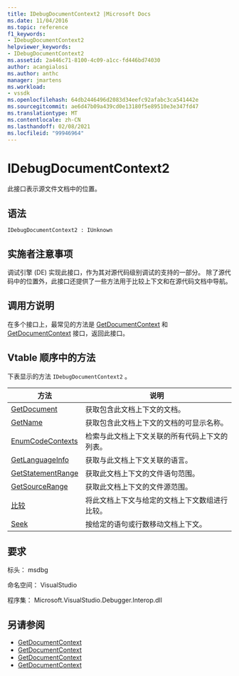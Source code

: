 ```yaml
---
title: IDebugDocumentContext2 |Microsoft Docs
ms.date: 11/04/2016
ms.topic: reference
f1_keywords:
- IDebugDocumentContext2
helpviewer_keywords:
- IDebugDocumentContext2
ms.assetid: 2a446c71-8100-4c09-a1cc-fd446bd74030
author: acangialosi
ms.author: anthc
manager: jmartens
ms.workload:
- vssdk
ms.openlocfilehash: 64db2446496d2083d34eefc92afabc3ca541442e
ms.sourcegitcommit: ae6d47b09a439cd0e13180f5e89510e3e347fd47
ms.translationtype: MT
ms.contentlocale: zh-CN
ms.lasthandoff: 02/08/2021
ms.locfileid: "99946964"
---
```

# <a name="idebugdocumentcontext2"></a>IDebugDocumentContext2
此接口表示源文件文档中的位置。

## <a name="syntax"></a>语法

```
IDebugDocumentContext2 : IUnknown
```

## <a name="notes-for-implementers"></a>实施者注意事项
 调试引擎 (DE) 实现此接口，作为其对源代码级别调试的支持的一部分。 除了源代码中的位置外，此接口还提供了一些方法用于比较上下文和在源代码文档中导航。

## <a name="notes-for-callers"></a>调用方说明
 在多个接口上，最常见的方法是 [GetDocumentContext](../../../extensibility/debugger/reference/idebugstackframe2-getdocumentcontext.md) 和 [GetDocumentContext](../../../extensibility/debugger/reference/idebugcodecontext2-getdocumentcontext.md) 接口，返回此接口。

## <a name="methods-in-vtable-order"></a>Vtable 顺序中的方法
 下表显示的方法 `IDebugDocumentContext2` 。

|方法|说明|
|------------|-----------------|
|[GetDocument](../../../extensibility/debugger/reference/idebugdocumentcontext2-getdocument.md)|获取包含此文档上下文的文档。|
|[GetName](../../../extensibility/debugger/reference/idebugdocumentcontext2-getname.md)|获取包含此文档上下文的文档的可显示名称。|
|[EnumCodeContexts](../../../extensibility/debugger/reference/idebugdocumentcontext2-enumcodecontexts.md)|检索与此文档上下文关联的所有代码上下文的列表。|
|[GetLanguageInfo](../../../extensibility/debugger/reference/idebugdocumentcontext2-getlanguageinfo.md)|获取与此文档上下文关联的语言。|
|[GetStatementRange](../../../extensibility/debugger/reference/idebugdocumentcontext2-getstatementrange.md)|获取此文档上下文的文件语句范围。|
|[GetSourceRange](../../../extensibility/debugger/reference/idebugdocumentcontext2-getsourcerange.md)|获取此文档上下文的文件源范围。|
|[比较](../../../extensibility/debugger/reference/idebugdocumentcontext2-compare.md)|将此文档上下文与给定的文档上下文数组进行比较。|
|[Seek](../../../extensibility/debugger/reference/idebugdocumentcontext2-seek.md)|按给定的语句或行数移动文档上下文。|

## <a name="requirements"></a>要求
 标头： msdbg

 命名空间： VisualStudio

 程序集： Microsoft.VisualStudio.Debugger.Interop.dll

## <a name="see-also"></a>另请参阅
- [GetDocumentContext](../../../extensibility/debugger/reference/idebugcanstopevent2-getdocumentcontext.md)
- [GetDocumentContext](../../../extensibility/debugger/reference/idebugactivatedocumentevent2-getdocumentcontext.md)
- [GetDocumentContext](../../../extensibility/debugger/reference/idebugstackframe2-getdocumentcontext.md)
- [GetDocumentContext](../../../extensibility/debugger/reference/idebugcodecontext2-getdocumentcontext.md)
